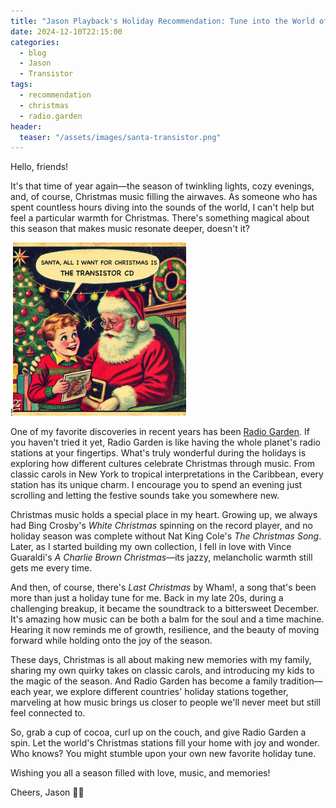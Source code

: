 ```yaml
---
title: "Jason Playback's Holiday Recommendation: Tune into the World of Christmas on Radio Garden"
date: 2024-12-10T22:15:00
categories:
  - blog
  - Jason
  - Transistor
tags:
  - recommendation
  - christmas
  - radio.garden
header:
  teaser: "/assets/images/santa-transistor.png"
---
```


Hello, friends!

It's that time of year again—the season of twinkling lights, cozy evenings, and, of course, Christmas music filling the airwaves. As someone who has spent countless hours diving into the sounds of the world, I can't help but feel a particular warmth for Christmas. There's something magical about this season that makes music resonate deeper, doesn't it?

!<img src="/assets/images/santa-transistor.png" alt="All we want for Christmas is the Transistor CD." width="55%">

One of my favorite discoveries in recent years has been [Radio Garden](https://radio.garden). If you haven't tried it yet, Radio Garden is like having the whole planet's radio stations at your fingertips. What's truly wonderful during the holidays is exploring how different cultures celebrate Christmas through music. From classic carols in New York to tropical interpretations in the Caribbean, every station has its unique charm. I encourage you to spend an evening just scrolling and letting the festive sounds take you somewhere new.

Christmas music holds a special place in my heart. Growing up, we always had Bing Crosby's *White Christmas* spinning on the record player, and no holiday season was complete without Nat King Cole's *The Christmas Song*. Later, as I started building my own collection, I fell in love with Vince Guaraldi's *A Charlie Brown Christmas*—its jazzy, melancholic warmth still gets me every time.

And then, of course, there's *Last Christmas* by Wham!, a song that's been more than just a holiday tune for me. Back in my late 20s, during a challenging breakup, it became the soundtrack to a bittersweet December. It's amazing how music can be both a balm for the soul and a time machine. Hearing it now reminds me of growth, resilience, and the beauty of moving forward while holding onto the joy of the season.

These days, Christmas is all about making new memories with my family, sharing my own quirky takes on classic carols, and introducing my kids to the magic of the season. And Radio Garden has become a family tradition—each year, we explore different countries' holiday stations together, marveling at how music brings us closer to people we'll never meet but still feel connected to.

So, grab a cup of cocoa, curl up on the couch, and give Radio Garden a spin. Let the world's Christmas stations fill your home with joy and wonder. Who knows? You might stumble upon your own new favorite holiday tune.

Wishing you all a season filled with love, music, and memories!

Cheers, Jason 🎄🎶
